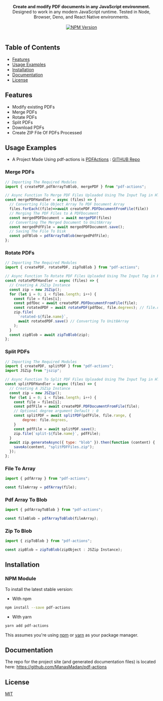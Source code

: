<div align="center">
  <strong>Create and modify PDF documents in any JavaScript environment.</strong>
</div>
<div align="center">
  Designed to work in any modern JavaScript runtime. Tested in Node, Browser, Deno, and React Native environments.
</div>

<br />
<div align="center">
  <!-- NPM Version -->
  <a href="https://www.npmjs.com/package/pdf-actions">
    <img
      src="https://img.shields.io/npm/v/pdf-actions.svg?style=flat-square"
      alt="NPM Version"
    />
  </a>
</div>

<br />

## Table of Contents

- [Features](#features)
- [Usage Examples](#usage-examples)
- [Installation](#installation)
- [Documentation](#documentation)
- [License](#license)

## Features

- Modify existing PDFs
- Merge PDFs
- Rotate PDFs
- Split PDFs
- Download PDFs
- Create ZIP File Of PDFs Processed

## Usage Examples

- A Project Made Using pdf-actions is [PDFActions](https://pdfactions.vercel.app/) : [GITHUB Repo](https://github.com/ManasMadan/PDFActions)

### Merge PDFs

<!-- prettier-ignore -->
```js
// Importing The Required Modules
import { createPDF,pdfArrayToBlob, mergePDF } from "pdf-actions";

// Async Function To Merge PDF Files Uploaded Using The Input Tag in HTML
const mergePDFHandler = async (files) => {
  // Converting File Object Array To PDF Document Array
  files.forEach((file)=>await createPDF.PDFDocumentFromFile(file))
  // Merging The PDF Files to A PDFDocument
  const mergedPDFDocument = await mergePDF(files)
  // Converting The Merged Document to Unit8Array
  const mergedPdfFile = await mergedPDFDocument.save();
  // Saving The File To Disk
  const pdfBlob = pdfArrayToBlob(mergedPdfFile);
};
```

### Rotate PDFs

<!-- prettier-ignore -->
```js
// Importing The Required Modules
import { createPDF, rotatePDF, zipToBlob } from "pdf-actions";

// Async Function To Rotate PDF Files Uploaded Using The Input Tag in HTML
const rotatePDFHandler = async (files) => {
  // Creating A JSZip Instance 
  const zip = new JSZip();
  for (let i = 0; i < files.length; i++) {
    const file = files[i];
    const pdfDoc = await createPDF.PDFDocumentFromFile(file);
    const rotatedPDF = await rotatePDF(pdfDoc, file.degrees); // file.degrees is not by default
    zip.file(
      `rotated-${file.name}`,
      await rotatedPDF.save() // Converting To Unit8Array
    );
  }
  const zipBlob = await zipToBlob(zip);
};
```

### Split PDFs

<!-- prettier-ignore -->
```js
// Importing The Required Modules
import { createPDF, splitPDF } from "pdf-actions";
import JSZip from "jszip";

// Async Function To Split PDF Files Uploaded Using The Input Tag in HTML
const splitPDFHandler = async (files) => {
  // Creating A JSZip Instance 
  const zip = new JSZip();
  for (let i = 0; i < files.length; i++) {
    const file = files[i];
    const pdfFile = await createPDF.PDFDocumentFromFile(file);
    // Optional degree argument Default : 0
    const splitPDF = await splitPDF(pdfFile, file.range, {
        degree: file.degrees,
    }
    const pdfFile = await splitPDF.save();
    zip.file(`split-${file.name}`, pdfFile);
  }
  await zip.generateAsync({ type: "blob" }).then(function (content) {
    saveAs(content, "splitPDFFiles.zip");
  });
};
```

### File To Array

```js
import { pdfArray } from "pdf-actions";

const fileArray = pdfArray(file);
```

### Pdf Array To Blob

```js
import { pdfArrayToBlob } from "pdf-actions";

const fileBlob = pdfArrayToBlob(fileArray);
```

### Zip To Blob

```js
import { zipToBlob } from "pdf-actions";

const zipBlob = zipToBlob(zipObject : JSZip Instance);
```

## Installation

### NPM Module

To install the latest stable version:

- With npm

```bash
npm install --save pdf-actions
```

- With yarn

```bash
yarn add pdf-actions
```

This assumes you're using [npm](https://www.npmjs.com/) or [yarn](https://yarnpkg.com/lang/en/) as your package manager.

## Documentation

The repo for the project site (and generated documentation files) is
located here: https://github.com/ManasMadan/pdf-actions

## License

[MIT](LICENSE.md)
